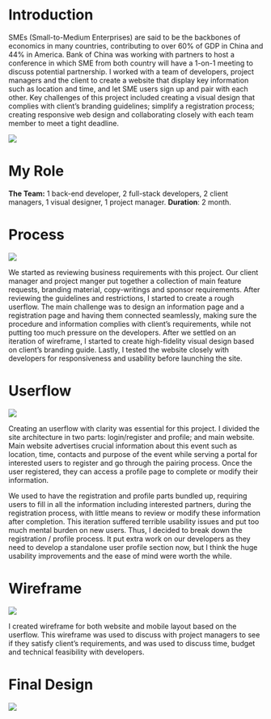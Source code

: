 # Introduction

SMEs (Small-to-Medium Enterprises) are said to be the backbones of economics in many countries, contributing to over 60% of GDP in China and 44% in America. Bank of China was working with partners to host a conference in which SME from both country will have a 1-on-1 meeting to discuss potential partnership. I worked with a team of developers, project managers and the client to create a website that display key information such as location and time, and let SME users sign up and pair with each other. Key challenges of this project included creating a visual design that complies with client’s branding guidelines; simplify a registration process; creating responsive web design and collaborating closely with each team member to meet a tight deadline.

<!-- ![](https://images.squarespace-cdn.com/content/v1/58ec7896725e25240ec4c731/1565891407923-373S488IT8FQ9K0ZD42B/ke17ZwdGBToddI8pDm48kEcWoO4JUR--_37RtKGuv1N7gQa3H78H3Y0txjaiv_0fDoOvxcdMmMKkDsyUqMSsMWxHk725yiiHCCLfrh8O1z4YTzHvnKhyp6Da-NYroOW3ZGjoBKy3azqku80C789l0pmy3nA_zcH46jcY3zQ1h8ibGTG53pNH25n7uCJuOTEoPRO5iN8_U739CkBbQyQRqQ/Cover.jpg?format=2500w) -->

<Image src='https://images.squarespace-cdn.com/content/v1/58ec7896725e25240ec4c731/1565891407923-373S488IT8FQ9K0ZD42B/ke17ZwdGBToddI8pDm48kEcWoO4JUR--_37RtKGuv1N7gQa3H78H3Y0txjaiv_0fDoOvxcdMmMKkDsyUqMSsMWxHk725yiiHCCLfrh8O1z4YTzHvnKhyp6Da-NYroOW3ZGjoBKy3azqku80C789l0pmy3nA_zcH46jcY3zQ1h8ibGTG53pNH25n7uCJuOTEoPRO5iN8_U739CkBbQyQRqQ/Cover.jpg?format=2500w'/>

# My Role

**The Team:**
1 back-end developer, 2 full-stack developers, 2 client managers,
1 visual designer, 1 project manager.
**Duration**: 2 month.

# Process

<!-- ![](https://images.squarespace-cdn.com/content/v1/58ec7896725e25240ec4c731/1564189835783-25954MXLROQEJPRIDL7X/ke17ZwdGBToddI8pDm48kFmQrOHzFX78zdTgFL7mVgAUqsxRUqqbr1mOJYKfIPR7LoDQ9mXPOjoJoqy81S2I8N_N4V1vUb5AoIIIbLZhVYwL8IeDg6_3B-BRuF4nNrNcQkVuAT7tdErd0wQFEGFSnCP1GClTbLcMntuP0nS-YyMFsXYBc8ogMsE3S7TfHqvY_HYpcMS0iMI7_hi3J93oqw/Process.jpg?format=2500w) -->

<Image src='https://images.squarespace-cdn.com/content/v1/58ec7896725e25240ec4c731/1564189835783-25954MXLROQEJPRIDL7X/ke17ZwdGBToddI8pDm48kFmQrOHzFX78zdTgFL7mVgAUqsxRUqqbr1mOJYKfIPR7LoDQ9mXPOjoJoqy81S2I8N_N4V1vUb5AoIIIbLZhVYwL8IeDg6_3B-BRuF4nNrNcQkVuAT7tdErd0wQFEGFSnCP1GClTbLcMntuP0nS-YyMFsXYBc8ogMsE3S7TfHqvY_HYpcMS0iMI7_hi3J93oqw/Process.jpg?format=2500w'/>

We started as reviewing business requirements with this project. Our client manager and project manger put together a collection of main feature requests, branding material, copy-writings and sponsor requirements. After reviewing the guidelines and restrictions, I started to create a rough userflow. The main challenge was to design an information page and a registration page and having them connected seamlessly, making sure the procedure and information complies with client’s requirements, while not putting too much pressure on the developers. After we settled on an iteration of wireframe, I started to create high-fidelity visual design based on client’s branding guide. Lastly, I tested the website closely with developers for responsiveness and usability before launching the site.

# Userflow

<!-- ![](https://paper-attachments.dropbox.com/s_6DE5DEB593549EC13788677CA8C651F77B43C716C08F6DCA696AB1102AA60F37_1568602225497_image.png) -->
<Image src='https://paper-attachments.dropbox.com/s_6DE5DEB593549EC13788677CA8C651F77B43C716C08F6DCA696AB1102AA60F37_1568602225497_image.png'/>

Creating an userflow with clarity was essential for this project. I divided the site architecture in two parts: login/register and profile; and main website. Main website advertises crucial information about this event such as location, time, contacts and purpose of the event while serving a portal for interested users to register and go through the pairing process. Once the user registered, they can access a profile page to complete or modify their information.

We used to have the registration and profile parts bundled up, requiring users to fill in all the information including interested partners, during the registration process, with little means to review or modify these information after completion. This iteration suffered terrible usability issues and put too much mental burden on new users. Thus, I decided to break down the registration / profile process. It put extra work on our developers as they need to develop a standalone user profile section now, but I think the huge usability improvements and the ease of mind were worth the while.

# Wireframe

<!-- ![](https://images.squarespace-cdn.com/content/v1/58ec7896725e25240ec4c731/1564188791120-0COBMOLVFZKYBSB3TG2W/ke17ZwdGBToddI8pDm48kIIWdAnyBSrZ5E6Gv7JXlDh7gQa3H78H3Y0txjaiv_0fDoOvxcdMmMKkDsyUqMSsMWxHk725yiiHCCLfrh8O1z4YTzHvnKhyp6Da-NYroOW3ZGjoBKy3azqku80C789l0k9kZPbuygN4RSDPe_G5PO_pbVb0jdkjHmk-MhSr8npod9fyhKaF6iH64GfT8sX2GQ/Wireframe.jpg?format=2500w) -->
<Image src='https://images.squarespace-cdn.com/content/v1/58ec7896725e25240ec4c731/1564188791120-0COBMOLVFZKYBSB3TG2W/ke17ZwdGBToddI8pDm48kIIWdAnyBSrZ5E6Gv7JXlDh7gQa3H78H3Y0txjaiv_0fDoOvxcdMmMKkDsyUqMSsMWxHk725yiiHCCLfrh8O1z4YTzHvnKhyp6Da-NYroOW3ZGjoBKy3azqku80C789l0k9kZPbuygN4RSDPe_G5PO_pbVb0jdkjHmk-MhSr8npod9fyhKaF6iH64GfT8sX2GQ/Wireframe.jpg?format=2500w'/>

I created wireframe for both website and mobile layout based on the userflow. This wireframe was used to discuss with project managers to see if they satisfy client’s requirements, and was used to discuss time, budget and technical feasibility with developers.

# Final Design

<!-- ![](https://images.squarespace-cdn.com/content/v1/58ec7896725e25240ec4c731/1564197047745-TO91YNF8QJIFSPQF9ZU6/ke17ZwdGBToddI8pDm48kIYc4kp0eJ41Mo5GcmKZCGJ7gQa3H78H3Y0txjaiv_0fDoOvxcdMmMKkDsyUqMSsMWxHk725yiiHCCLfrh8O1z4YTzHvnKhyp6Da-NYroOW3ZGjoBKy3azqku80C789l0vApyh6NsI3juLutxTva2hhXkoobvnJnxlWck2VzDCpGp0kLkecSxZrYLkpvbXKAUg/Mockup.jpg?format=2500w) -->
<Image src='https://images.squarespace-cdn.com/content/v1/58ec7896725e25240ec4c731/1564197047745-TO91YNF8QJIFSPQF9ZU6/ke17ZwdGBToddI8pDm48kIYc4kp0eJ41Mo5GcmKZCGJ7gQa3H78H3Y0txjaiv_0fDoOvxcdMmMKkDsyUqMSsMWxHk725yiiHCCLfrh8O1z4YTzHvnKhyp6Da-NYroOW3ZGjoBKy3azqku80C789l0vApyh6NsI3juLutxTva2hhXkoobvnJnxlWck2VzDCpGp0kLkecSxZrYLkpvbXKAUg/Mockup.jpg?format=2500w'/>
